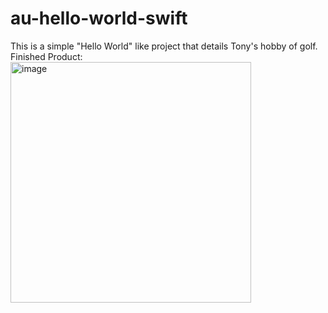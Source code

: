 # au-hello-world-swift
This is a simple "Hello World" like project that details Tony's hobby of golf.
Finished Product:
<img width="385" alt="image" src="https://user-images.githubusercontent.com/64141019/213925500-3e053142-281a-4aa8-beaa-5fa6b4eb9bf5.png">
